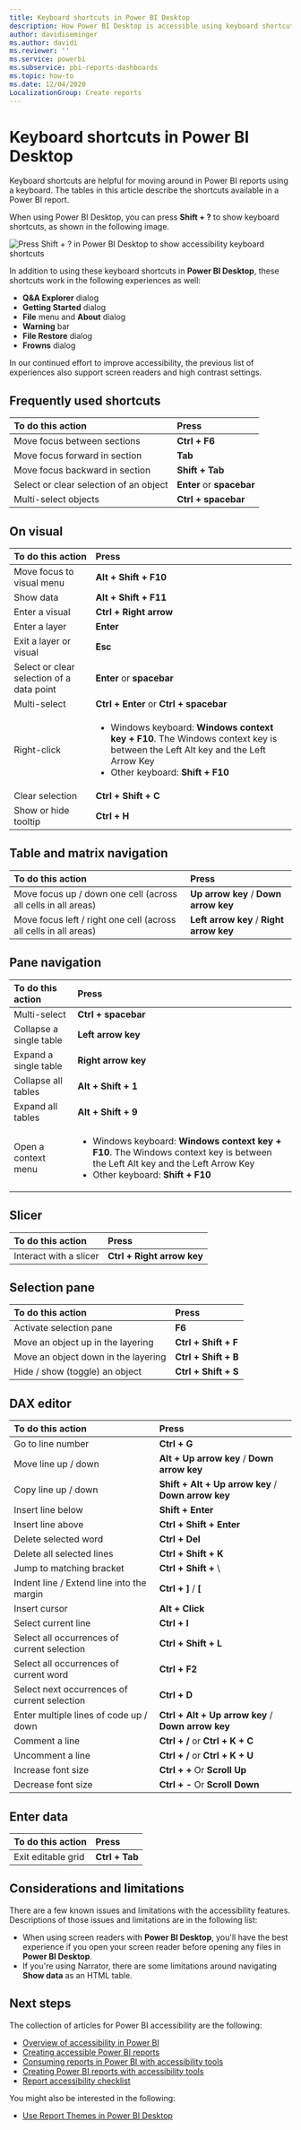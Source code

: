 ```yaml
---
title: Keyboard shortcuts in Power BI Desktop
description: How Power BI Desktop is accessible using keyboard shortcuts
author: davidiseminger
ms.author: davidi
ms.reviewer: ''
ms.service: powerbi
ms.subservice: pbi-reports-dashboards
ms.topic: how-to
ms.date: 12/04/2020
LocalizationGroup: Create reports
---
```

# Keyboard shortcuts in Power BI Desktop

Keyboard shortcuts are helpful for moving around in Power BI reports using a keyboard. The tables in this article describe the shortcuts available in a Power BI report. 

When using Power BI Desktop, you can press **Shift + ?** to show keyboard shortcuts, as shown in the following image.

![Press Shift + ? in Power BI Desktop to show accessibility keyboard shortcuts](media/desktop-accessibility/accessibility-03.png)

In addition to using these keyboard shortcuts in **Power BI Desktop**, these shortcuts work in the following experiences as well:

* **Q&A Explorer** dialog
* **Getting Started** dialog
* **File** menu and **About** dialog
* **Warning** bar
* **File Restore** dialog
* **Frowns** dialog

In our continued effort to improve accessibility, the previous list of experiences also support screen readers and high contrast settings.

## Frequently used shortcuts
| To do this action           | Press                |
| :------------------- | :------------------- |
| Move focus between sections  | **Ctrl + F6** |
| Move focus forward in section | **Tab**         |
| Move focus backward in section | **Shift + Tab** |
| Select or clear selection of an object | **Enter** or **spacebar** |
| Multi-select objects | **Ctrl + spacebar** |

## On visual
| To do this action           | Press                |
| :------------------- | :------------------- |
| Move focus to visual menu | **Alt + Shift + F10** |
| Show data | **Alt + Shift + F11**  |
| Enter a visual | **Ctrl + Right arrow** |
| Enter a layer | **Enter** |
| Exit a layer or visual | **Esc** |
| Select or clear selection of a data point | **Enter** or **spacebar** |
| Multi-select | **Ctrl + Enter** or **Ctrl + spacebar** |
| Right-click | <ul><li>Windows keyboard: **Windows context key + F10**. The Windows context key is between the Left Alt key and the Left Arrow Key</li><li>Other keyboard: **Shift + F10**</li></ul> |
| Clear selection | **Ctrl + Shift + C** |
| Show or hide tooltip | **Ctrl + H** |

## Table and matrix navigation
| To do this action          | Press                |
| :------------------- | :------------------- |
| Move focus up / down one cell (across all cells in all areas)  | **Up arrow key** / **Down arrow key** |
| Move focus left / right one cell (across all cells in all areas)  | **Left arrow key** / **Right arrow key** |

## Pane navigation
| To do this action           | Press                |
| :------------------- | :------------------- |
| Multi-select | **Ctrl + spacebar** |
| Collapse a single table | **Left arrow key** |
| Expand a single table | **Right arrow key** |
| Collapse all tables | **Alt + Shift + 1** |
| Expand all tables | **Alt + Shift + 9** |
| Open a context menu | <ul><li>Windows keyboard: **Windows context key + F10**.  The Windows context key is between the Left Alt key and the Left Arrow Key</li><li>Other keyboard: **Shift + F10**</li></ul> |

## Slicer
| To do this action         | Press                |
| :------------------- | :------------------- |
| Interact with a slicer | **Ctrl + Right arrow key** |

## Selection pane
| To do this action           | Press                |
| :------------------- | :------------------- |
| Activate selection pane | **F6** |
| Move an object up in the layering | **Ctrl + Shift + F** |
| Move an object down in the layering | **Ctrl + Shift + B** |
| Hide / show (toggle) an object | **Ctrl + Shift + S** |

## DAX editor
| To do this action          | Press                |
| :------------------- | :------------------- |
| Go to line number | **Ctrl + G** |
| Move line up / down | **Alt + Up arrow key** / **Down arrow key** |
| Copy line up / down | **Shift + Alt + Up arrow key** / **Down arrow key** |
| Insert line below | **Shift + Enter** |
| Insert line above | **Ctrl + Shift + Enter** |
| Delete selected word | **Ctrl + Del**|
| Delete all selected lines | **Ctrl + Shift + K**|
| Jump to matching bracket | **Ctrl + Shift +** \ |
| Indent line / Extend line into the margin | **Ctrl + ]** / **[** |
| Insert cursor | **Alt + Click** |
| Select current line | **Ctrl + I** |
| Select all occurrences of current selection | **Ctrl + Shift + L** |
| Select all occurrences of current word | **Ctrl + F2** |
| Select next occurrences of current selection | **Ctrl + D** |
| Enter multiple lines of code up / down |**Ctrl + Alt + Up arrow key** / **Down arrow key**|
| Comment a line | **Ctrl + /** or **Ctrl + K + C** |
| Uncomment a line | **Ctrl + /** or **Ctrl + K + U** |
| Increase font size | **Ctrl + +** Or **Scroll Up** |
| Decrease font size | **Ctrl + -** Or **Scroll Down** |

## Enter data
| To do this action           | Press                |
| :------------------- | :------------------- |
| Exit editable grid | **Ctrl + Tab** |



## Considerations and limitations
There are a few known issues and limitations with the accessibility features. Descriptions of those issues and limitations are in the following list:

* When using screen readers with **Power BI Desktop**, you'll have the best experience if you open your screen reader before opening any files in **Power BI Desktop**.
* If you're using Narrator, there are some limitations around navigating **Show data** as an HTML table.


## Next steps

The collection of articles for Power BI accessibility are the following:

* [Overview of accessibility in Power BI](desktop-accessibility-overview.md) 
* [Creating accessible Power BI reports](desktop-accessibility-creating-reports.md) 
* [Consuming reports in Power BI with accessibility tools](desktop-accessibility-consuming-tools.md)
* [Creating Power BI reports with accessibility tools](desktop-accessibility-creating-tools.md)
* [Report accessibility checklist](desktop-accessibility-creating-reports.md#report-accessibility-checklist)

You might also be interested in the following:

* [Use Report Themes in Power BI Desktop](desktop-report-themes.md)


